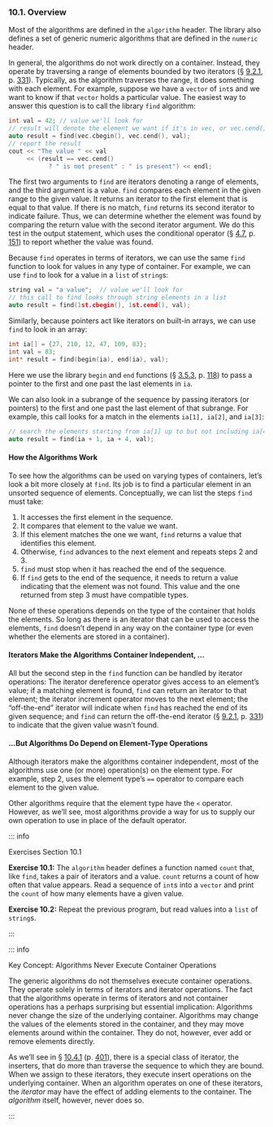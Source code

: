 <h3 id="filepos2458324">10.1. Overview</h3>
<Badge type="info" text="Fundamental" />
<p>Most of the algorithms are defined in the <code>algorithm</code> header. The library also defines a set of generic numeric algorithms that are defined in the <code>numeric</code> header.</p>
<p>In general, the algorithms do not work directly on a container. Instead, they operate by traversing a range of elements bounded by two iterators (§ <a href="090-9.2._container_library_overview.html#filepos2196283">9.2.1</a>, p. <a href="090-9.2._container_library_overview.html#filepos2196283">331</a>). Typically, as the algorithm traverses the range, it does something with each element. For example, suppose we have a <code>vector</code> of <code>int</code>s and we want to know if that <code>vector</code> holds a particular value. The easiest way to answer this question is to call the library <code>find</code> algorithm:</p>

```c++
int val = 42; // value we'll look for
// result will denote the element we want if it's in vec, or vec.cend() if not
auto result = find(vec.cbegin(), vec.cend(), val);
// report the result
cout << "The value " << val
     << (result == vec.cend()
           ? " is not present" : " is present") << endl;
```

<p>The first two arguments to <code>find</code> are iterators denoting a range of elements, and the third argument is a value. <code>find</code> compares each element in the given range to the given value. It returns an iterator to the first element that is equal to that value. If there is no match, <code>find</code> returns its second iterator to indicate failure. Thus, we can determine whether the element was found by comparing the return value with the second iterator argument. We do this test in the output statement, which uses the conditional operator (§ <a href="045-4.7._the_conditional_operator.html#filepos1107527">4.7</a>, p. <a href="045-4.7._the_conditional_operator.html#filepos1107527">151</a>) to report whether the value was found.</p>
<p>Because <code>find</code> operates in terms of iterators, we can use the same <code>find</code> function to look for values in any type of container. For example, we can use <code>find</code> to look for a value in a <code>list</code> of <code>string</code>s:</p>

```c++
string val = "a value";  // value we'll look for
// this call to find looks through string elements in a list
auto result = find(1st.cbegin(), 1st.cend(), val);
```

<p>Similarly, because pointers act like iterators on built-in arrays, we can use <code>find</code> to look in an array:</p>
<p><a id="filepos2463522"></a></p>

```c++
int ia[] = {27, 210, 12, 47, 109, 83};
int val = 83;
int* result = find(begin(ia), end(ia), val);
```

<p>Here we use the library <code>begin</code> and <code>end</code> functions (§ <a href="034-3.5._arrays.html#filepos881970">3.5.3</a>, p. <a href="034-3.5._arrays.html#filepos881970">118</a>) to pass a pointer to the first and one past the last elements in <code>ia</code>.</p>
<p>We can also look in a subrange of the sequence by passing iterators (or pointers) to the first and one past the last element of that subrange. For example, this call looks for a match in the elements <code>ia[1], ia[2]</code>, and <code>ia[3]</code>:</p>

```c++
// search the elements starting from ia[1] up to but not including ia[4]
auto result = find(ia + 1, ia + 4, val);
```

<h4>How the Algorithms Work</h4>
<p>To see how the algorithms can be used on varying types of containers, let’s look a bit more closely at <code>find</code>. Its job is to find a particular element in an unsorted sequence of elements. Conceptually, we can list the steps <code>find</code> must take:</p>
<ol>
    <li>It accesses the first element in the sequence.</li>
    <li>It compares that element to the value we want.</li>
    <li>If this element matches the one we want, <code>find</code> returns a value that identifies this element.</li>
    <li>Otherwise, <code>find</code> advances to the next element and repeats steps 2 and 3.</li>
    <li><code>find</code> must stop when it has reached the end of the sequence.</li>
    <li>If <code>find</code> gets to the end of the sequence, it needs to return a value indicating that the element was not found. This value and the one returned from step 3 must have compatible types.</li>
</ol>
<p>None of these operations depends on the type of the container that holds the elements. So long as there is an iterator that can be used to access the elements, <code>find</code> doesn’t depend in any way on the container type (or even whether the elements are stored in a container).</p>
<h4>Iterators Make the Algorithms Container Independent, ...</h4>
<p>All but the second step in the <code>find</code> function can be handled by iterator operations: The iterator dereference operator gives access to an element’s value; if a matching element is found, <code>find</code> can return an iterator to that element; the iterator increment operator moves to the next element; the “off-the-end” iterator will indicate when <code>find</code> has reached the end of its given sequence; and <code>find</code> can return the off-the-end iterator (§ <a href="090-9.2._container_library_overview.html#filepos2196283">9.2.1</a>, p. <a href="090-9.2._container_library_overview.html#filepos2196283">331</a>) to indicate that the given value wasn’t found.</p>
<h4>...But Algorithms Do Depend on Element-Type Operations</h4>
<p>Although iterators make the algorithms container independent, most of the algorithms use one (or more) operation(s) on the element type. For example, step 2, uses the element type’s <code>==</code> operator to compare each element to the given value.</p>
<p><a id="filepos2469289"></a>Other algorithms require that the element type have the <code>&lt;</code> operator. However, as we’ll see, most algorithms provide a way for us to supply our own operation to use in place of the default operator.</p>

::: info
<p>Exercises Section 10.1</p>
<p><strong>Exercise 10.1:</strong> The <code>algorithm</code> header defines a function named <code>count</code> that, like <code>find</code>, takes a pair of iterators and a value. <code>count</code> returns a count of how often that value appears. Read a sequence of <code>int</code>s into a <code>vector</code> and print the <code>count</code> of how many elements have a given value.</p>
<p><strong>Exercise 10.2:</strong> Repeat the previous program, but read values into a <code>list</code> of <code>string</code>s.</p>
:::

::: info
<p>Key Concept: Algorithms Never Execute Container Operations</p>
<p>The generic algorithms do not themselves execute container operations. They operate solely in terms of iterators and iterator operations. The fact that the algorithms operate in terms of iterators and not container operations has a perhaps surprising but essential implication: Algorithms never change the size of the underlying container. Algorithms may change the values of the elements stored in the container, and they may move elements around within the container. They do not, however, ever add or remove elements directly.</p>
<p>As we’ll see in § <a href="101-10.4._revisiting_iterators.html#filepos2619592">10.4.1</a> (p. <a href="101-10.4._revisiting_iterators.html#filepos2619592">401</a>), there is a special class of iterator, the inserters, that do more than traverse the sequence to which they are bound. When we assign to these iterators, they execute insert operations on the underlying container. When an algorithm operates on one of these iterators, the <em>iterator</em> may have the effect of adding elements to the container. The <em>algorithm</em> itself, however, never does so.</p>
:::
